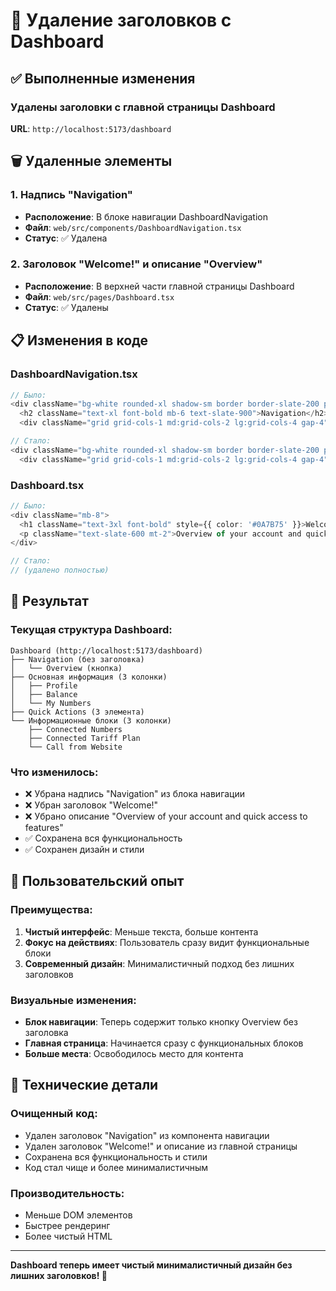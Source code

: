 # 🧹 Удаление заголовков с Dashboard

## ✅ Выполненные изменения

### Удалены заголовки с главной страницы Dashboard

**URL**: `http://localhost:5173/dashboard`

## 🗑️ Удаленные элементы

### 1. Надпись "Navigation"
- **Расположение**: В блоке навигации DashboardNavigation
- **Файл**: `web/src/components/DashboardNavigation.tsx`
- **Статус**: ✅ Удалена

### 2. Заголовок "Welcome!" и описание "Overview"
- **Расположение**: В верхней части главной страницы Dashboard
- **Файл**: `web/src/pages/Dashboard.tsx`
- **Статус**: ✅ Удалены

## 📋 Изменения в коде

### DashboardNavigation.tsx
```typescript
// Было:
<div className="bg-white rounded-xl shadow-sm border border-slate-200 p-6 mb-8">
  <h2 className="text-xl font-bold mb-6 text-slate-900">Navigation</h2>
  <div className="grid grid-cols-1 md:grid-cols-2 lg:grid-cols-4 gap-4">

// Стало:
<div className="bg-white rounded-xl shadow-sm border border-slate-200 p-6 mb-8">
  <div className="grid grid-cols-1 md:grid-cols-2 lg:grid-cols-4 gap-4">
```

### Dashboard.tsx
```typescript
// Было:
<div className="mb-8">
  <h1 className="text-3xl font-bold" style={{ color: '#0A7B75' }}>Welcome!</h1>
  <p className="text-slate-600 mt-2">Overview of your account and quick access to features</p>
</div>

// Стало:
// (удалено полностью)
```

## 🎯 Результат

### Текущая структура Dashboard:
```
Dashboard (http://localhost:5173/dashboard)
├── Navigation (без заголовка)
│   └── Overview (кнопка)
├── Основная информация (3 колонки)
│   ├── Profile
│   ├── Balance  
│   └── My Numbers
├── Quick Actions (3 элемента)
└── Информационные блоки (3 колонки)
    ├── Connected Numbers
    ├── Connected Tariff Plan
    └── Call from Website
```

### Что изменилось:
- ❌ Убрана надпись "Navigation" из блока навигации
- ❌ Убран заголовок "Welcome!" 
- ❌ Убрано описание "Overview of your account and quick access to features"
- ✅ Сохранена вся функциональность
- ✅ Сохранен дизайн и стили

## 📱 Пользовательский опыт

### Преимущества:
1. **Чистый интерфейс**: Меньше текста, больше контента
2. **Фокус на действиях**: Пользователь сразу видит функциональные блоки
3. **Современный дизайн**: Минималистичный подход без лишних заголовков

### Визуальные изменения:
- **Блок навигации**: Теперь содержит только кнопку Overview без заголовка
- **Главная страница**: Начинается сразу с функциональных блоков
- **Больше места**: Освободилось место для контента

## 🔧 Технические детали

### Очищенный код:
- Удален заголовок "Navigation" из компонента навигации
- Удален заголовок "Welcome!" и описание из главной страницы
- Сохранена вся функциональность и стили
- Код стал чище и более минималистичным

### Производительность:
- Меньше DOM элементов
- Быстрее рендеринг
- Более чистый HTML

---

**Dashboard теперь имеет чистый минималистичный дизайн без лишних заголовков! 🎉**
